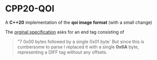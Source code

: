 # CPP20-QOI
A **C++20** implementation of the **qoi image format** (with a small change)

The  [orginal specification](https://qoiformat.org/qoi-specification.pdf) asks for an end tag consisting of
> "7 0x00 bytes followed by a single 0x01 byte`
But since this is cumbersome to parse I replaced it with a single **0x6A** byte, representing a DIFF tag without any offsets.
